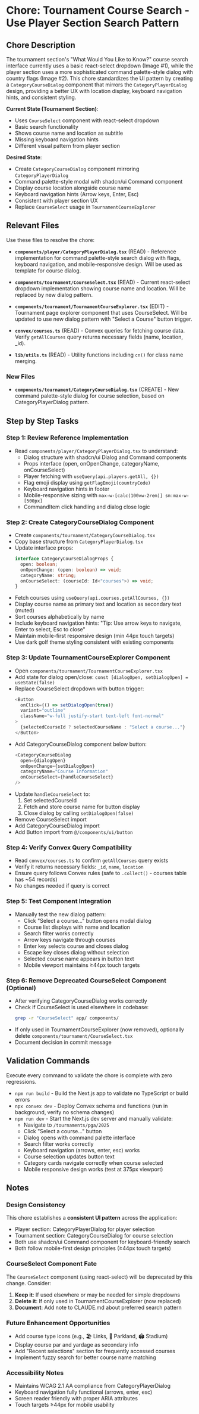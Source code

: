 # Chore: Tournament Course Search - Use Player Section Search Pattern

## Chore Description

The tournament section's "What Would You Like to Know?" course search interface currently uses a basic react-select dropdown (Image #1), while the player section uses a more sophisticated command palette-style dialog with country flags (Image #2). This chore standardizes the UI pattern by creating a `CategoryCourseDialog` component that mirrors the `CategoryPlayerDialog` design, providing a better UX with location display, keyboard navigation hints, and consistent styling.

**Current State (Tournament Section)**:
- Uses `CourseSelect` component with react-select dropdown
- Basic search functionality
- Shows course name and location as subtitle
- Missing keyboard navigation hints
- Different visual pattern from player section

**Desired State**:
- Create `CategoryCourseDialog` component mirroring `CategoryPlayerDialog`
- Command palette-style modal with shadcn/ui Command component
- Display course location alongside course name
- Keyboard navigation hints (Arrow keys, Enter, Esc)
- Consistent with player section UX
- Replace `CourseSelect` usage in `TournamentCourseExplorer`

## Relevant Files

Use these files to resolve the chore:

- **`components/player/CategoryPlayerDialog.tsx`** (READ) - Reference implementation for command palette-style search dialog with flags, keyboard navigation, and mobile-responsive design. Will be used as template for course dialog.

- **`components/tournament/CourseSelect.tsx`** (READ) - Current react-select dropdown implementation showing course name and location. Will be replaced by new dialog pattern.

- **`components/tournament/TournamentCourseExplorer.tsx`** (EDIT) - Tournament page explorer component that uses CourseSelect. Will be updated to use new dialog pattern with "Select a Course" button trigger.

- **`convex/courses.ts`** (READ) - Convex queries for fetching course data. Verify `getAllCourses` query returns necessary fields (name, location, _id).

- **`lib/utils.ts`** (READ) - Utility functions including `cn()` for class name merging.

### New Files

- **`components/tournament/CategoryCourseDialog.tsx`** (CREATE) - New command palette-style dialog for course selection, based on CategoryPlayerDialog pattern.

## Step by Step Tasks

### Step 1: Review Reference Implementation

- Read `components/player/CategoryPlayerDialog.tsx` to understand:
  - Dialog structure with shadcn/ui Dialog and Command components
  - Props interface (open, onOpenChange, categoryName, onCourseSelect)
  - Player fetching with `useQuery(api.players.getAll, {})`
  - Flag emoji display using `getFlagEmoji(countryCode)`
  - Keyboard navigation hints in footer
  - Mobile-responsive sizing with `max-w-[calc(100vw-2rem)] sm:max-w-[500px]`
  - CommandItem click handling and dialog close logic

### Step 2: Create CategoryCourseDialog Component

- Create `components/tournament/CategoryCourseDialog.tsx`
- Copy base structure from `CategoryPlayerDialog.tsx`
- Update interface props:
  ```typescript
  interface CategoryCourseDialogProps {
    open: boolean;
    onOpenChange: (open: boolean) => void;
    categoryName: string;
    onCourseSelect: (courseId: Id<"courses">) => void;
  }
  ```
- Fetch courses using `useQuery(api.courses.getAllCourses, {})`
- Display course name as primary text and location as secondary text (muted)
- Sort courses alphabetically by name
- Include keyboard navigation hints: "Tip: Use arrow keys to navigate, Enter to select, Esc to close"
- Maintain mobile-first responsive design (min 44px touch targets)
- Use dark golf theme styling consistent with existing components

### Step 3: Update TournamentCourseExplorer Component

- Open `components/tournament/TournamentCourseExplorer.tsx`
- Add state for dialog open/close: `const [dialogOpen, setDialogOpen] = useState(false)`
- Replace CourseSelect dropdown with button trigger:
  ```typescript
  <Button
    onClick={() => setDialogOpen(true)}
    variant="outline"
    className="w-full justify-start text-left font-normal"
  >
    {selectedCourseId ? selectedCourseName : "Select a course..."}
  </Button>
  ```
- Add CategoryCourseDialog component below button:
  ```typescript
  <CategoryCourseDialog
    open={dialogOpen}
    onOpenChange={setDialogOpen}
    categoryName="Course Information"
    onCourseSelect={handleCourseSelect}
  />
  ```
- Update `handleCourseSelect` to:
  1. Set selectedCourseId
  2. Fetch and store course name for button display
  3. Close dialog by calling `setDialogOpen(false)`
- Remove CourseSelect import
- Add CategoryCourseDialog import
- Add Button import from `@/components/ui/button`

### Step 4: Verify Convex Query Compatibility

- Read `convex/courses.ts` to confirm `getAllCourses` query exists
- Verify it returns necessary fields: `_id`, `name`, `location`
- Ensure query follows Convex rules (safe to `.collect()` - courses table has ~54 records)
- No changes needed if query is correct

### Step 5: Test Component Integration

- Manually test the new dialog pattern:
  - Click "Select a course..." button opens modal dialog
  - Course list displays with name and location
  - Search filter works correctly
  - Arrow keys navigate through courses
  - Enter key selects course and closes dialog
  - Escape key closes dialog without selection
  - Selected course name appears in button text
  - Mobile viewport maintains ≥44px touch targets

### Step 6: Remove Deprecated CourseSelect Component (Optional)

- After verifying CategoryCourseDialog works correctly
- Check if CourseSelect is used elsewhere in codebase:
  ```bash
  grep -r "CourseSelect" app/ components/
  ```
- If only used in TournamentCourseExplorer (now removed), optionally delete `components/tournament/CourseSelect.tsx`
- Document decision in commit message

## Validation Commands

Execute every command to validate the chore is complete with zero regressions.

- `npm run build` - Build the Next.js app to validate no TypeScript or build errors
- `npx convex dev` - Deploy Convex schema and functions (run in background, verify no schema changes)
- `npm run dev` - Start the Next.js dev server and manually validate:
  - Navigate to `/tournaments/pga/2025`
  - Click "Select a course..." button
  - Dialog opens with command palette interface
  - Search filter works correctly
  - Keyboard navigation (arrows, enter, esc) works
  - Course selection updates button text
  - Category cards navigate correctly when course selected
  - Mobile responsive design works (test at 375px viewport)

## Notes

### Design Consistency

This chore establishes a **consistent UI pattern** across the application:
- Player section: CategoryPlayerDialog for player selection
- Tournament section: CategoryCourseDialog for course selection
- Both use shadcn/ui Command component for keyboard-friendly search
- Both follow mobile-first design principles (≥44px touch targets)

### CourseSelect Component Fate

The `CourseSelect` component (using react-select) will be deprecated by this change. Consider:
1. **Keep it**: If used elsewhere or may be needed for simple dropdowns
2. **Delete it**: If only used in TournamentCourseExplorer (now replaced)
3. **Document**: Add note to CLAUDE.md about preferred search pattern

### Future Enhancement Opportunities

- Add course type icons (e.g., 🏖️ Links, 🌲 Parkland, 🏟️ Stadium)
- Display course par and yardage as secondary info
- Add "Recent selections" section for frequently accessed courses
- Implement fuzzy search for better course name matching

### Accessibility Notes

- Maintains WCAG 2.1 AA compliance from CategoryPlayerDialog
- Keyboard navigation fully functional (arrows, enter, esc)
- Screen reader friendly with proper ARIA attributes
- Touch targets ≥44px for mobile usability
